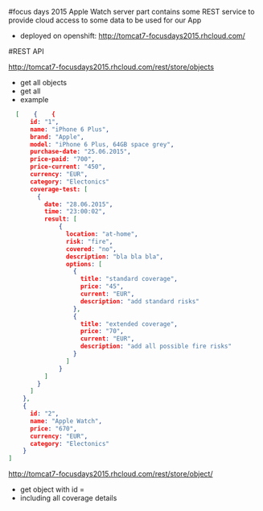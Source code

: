 #focus days 2015 Apple Watch server part
contains some REST service to provide cloud access to some data to be used for our App
- deployed on openshift: http://tomcat7-focusdays2015.rhcloud.com/

#REST API 

http://tomcat7-focusdays2015.rhcloud.com/rest/store/objects
- get all objects
- get all 
- example

```json
  [    {    {
      id: "1",
      name: "iPhone 6 Plus",
      brand: "Apple",
      model: "iPhone 6 Plus, 64GB space grey",
      purchase-date: "25.06.2015",
      price-paid: "700",
      price-current: "450",
      currency: "EUR",
      category: "Electonics"
      coverage-test: [
        {
          date: "28.06.2015",
          time: "23:00:02",
          result: [
              {
                location: "at-home",
                risk: "fire",
                covered: "no",
                description: "bla bla bla",
                options: [
                  {
                    title: "standard coverage",
                    price: "45",
                    current: "EUR",
                    description: "add standard risks"
                  },
                  {
                    title: "extended coverage",
                    price: "70",
                    current: "EUR",
                    description: "add all possible fire risks"
                  }
                ]
              }
          ]
        }
      ]
    },
    {
      id: "2",
      name: "Apple Watch",
      price: "670",
      currency: "EUR",
      category: "Electonics"
    }
]
```

http://tomcat7-focusdays2015.rhcloud.com/rest/store/object/<id>
- get object with id = <id>
- including all coverage details
